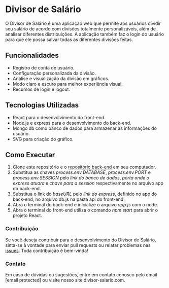 # Divisor de Salário

O Divisor de Salário é uma aplicação web que permite aos usuários dividir seu salário de acordo com divisões totalmente personalizáveis, além de analisar diferentes distribuições. A aplicação também faz o login do usuário para que ele possa salvar todas as diferentes divisões feitas.

## Funcionalidades

* Registro de conta de usuário.
* Configuração personalizada da divisão.
* Análise e visualização da divisão em gráficos.
* Modo claro e escuro para melhor experiência visual.
* Recursos de login e logout.

## Tecnologias Utilizadas

* React para o desenvolvimento do front-end.
* Node.js e express para o desenvolvimento do back-end.
* Mongo db como banco de dados para armazenar as informações do usuário.
* SVG para criação do gráfico.

## Como Executar

1. Clone este repositório e o [repositório back-end](https://github.com/RGMenezes/db-divisor-de-salario) em seu computador.
2. Substitua as chaves *process.env.DATABASE*, *process.env.PORT* e *process.env.SESSION* pelo *link do banco de dados*, *porta onde o express atuara* e *chave para a session* respectivamente no arquivo app do back-end.
3. Substitua o link do *baseURL* pelo *link do express*, definido no app do back-end, no arquivo db.js na pasta api do front-end.
4. Abra o terminal do back-end e inicialize o arquivo *app.js* com o node.
5. Abra o terminal do front-end utiliza o comando *npm start* para abrir o projeto React.

### Contribuição

Se você deseja contribuir para o desenvolvimento do Divisor de Salário, sinta-se à vontade para enviar pull requests ou relatar problemas nas [issues](https://github.com/RGMenezes/divisor-de-salario/issues). Toda contribuição é bem-vinda!

### Contato
Em caso de dúvidas ou sugestões, entre em contato conosco pelo email [email protected] ou visite nosso site divisor-salario.com.